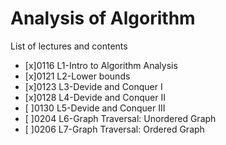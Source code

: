# Analysis of Algorithm
List of lectures and contents
- [x]0116 L1-Intro to Algorithm Analysis
- [x]0121 L2-Lower bounds
- [x]0123 L3-Devide and Conquer I
- [x]0128 L4-Devide and Conquer II
- [ ]0130 L5-Devide and Conquer III
- [ ]0204 L6-Graph Traversal: Unordered Graph
- [ ]0206 L7-Graph Traversal: Ordered Graph